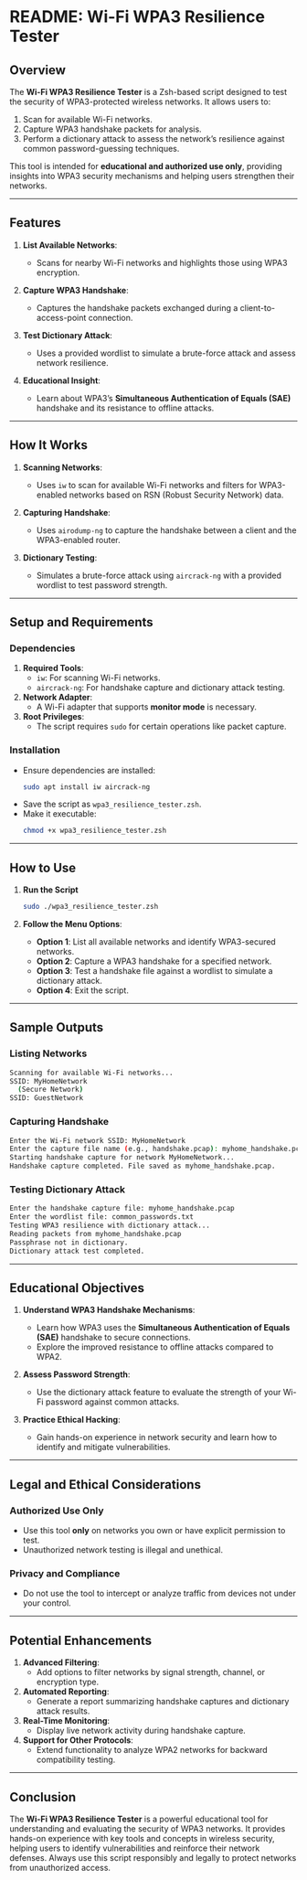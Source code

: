 # **README: Wi-Fi WPA3 Resilience Tester**

## **Overview**

The **Wi-Fi WPA3 Resilience Tester** is a Zsh-based script designed to test the security of WPA3-protected wireless networks. It allows users to:
1. Scan for available Wi-Fi networks.
2. Capture WPA3 handshake packets for analysis.
3. Perform a dictionary attack to assess the network’s resilience against common password-guessing techniques.

This tool is intended for **educational and authorized use only**, providing insights into WPA3 security mechanisms and helping users strengthen their networks.

---

## **Features**

1. **List Available Networks**:
   - Scans for nearby Wi-Fi networks and highlights those using WPA3 encryption.

2. **Capture WPA3 Handshake**:
   - Captures the handshake packets exchanged during a client-to-access-point connection.

3. **Test Dictionary Attack**:
   - Uses a provided wordlist to simulate a brute-force attack and assess network resilience.

4. **Educational Insight**:
   - Learn about WPA3’s **Simultaneous Authentication of Equals (SAE)** handshake and its resistance to offline attacks.

---

## **How It Works**

1. **Scanning Networks**:
   - Uses `iw` to scan for available Wi-Fi networks and filters for WPA3-enabled networks based on RSN (Robust Security Network) data.

2. **Capturing Handshake**:
   - Uses `airodump-ng` to capture the handshake between a client and the WPA3-enabled router.

3. **Dictionary Testing**:
   - Simulates a brute-force attack using `aircrack-ng` with a provided wordlist to test password strength.

---

## **Setup and Requirements**

### **Dependencies**
1. **Required Tools**:
   - `iw`: For scanning Wi-Fi networks.
   - `aircrack-ng`: For handshake capture and dictionary attack testing.
2. **Network Adapter**:
   - A Wi-Fi adapter that supports **monitor mode** is necessary.
3. **Root Privileges**:
   - The script requires `sudo` for certain operations like packet capture.

### **Installation**
- Ensure dependencies are installed:
  ```bash
  sudo apt install iw aircrack-ng
  ```
- Save the script as `wpa3_resilience_tester.zsh`.
- Make it executable:
  ```bash
  chmod +x wpa3_resilience_tester.zsh
  ```

---

## **How to Use**

1. **Run the Script**
   ```bash
   sudo ./wpa3_resilience_tester.zsh
   ```

2. **Follow the Menu Options**:
   - **Option 1**: List all available networks and identify WPA3-secured networks.
   - **Option 2**: Capture a WPA3 handshake for a specified network.
   - **Option 3**: Test a handshake file against a wordlist to simulate a dictionary attack.
   - **Option 4**: Exit the script.

---

## **Sample Outputs**

### **Listing Networks**
```bash
Scanning for available Wi-Fi networks...
SSID: MyHomeNetwork
  (Secure Network)
SSID: GuestNetwork
```

### **Capturing Handshake**
```bash
Enter the Wi-Fi network SSID: MyHomeNetwork
Enter the capture file name (e.g., handshake.pcap): myhome_handshake.pcap
Starting handshake capture for network MyHomeNetwork...
Handshake capture completed. File saved as myhome_handshake.pcap.
```

### **Testing Dictionary Attack**
```bash
Enter the handshake capture file: myhome_handshake.pcap
Enter the wordlist file: common_passwords.txt
Testing WPA3 resilience with dictionary attack...
Reading packets from myhome_handshake.pcap
Passphrase not in dictionary.
Dictionary attack test completed.
```

---

## **Educational Objectives**

1. **Understand WPA3 Handshake Mechanisms**:
   - Learn how WPA3 uses the **Simultaneous Authentication of Equals (SAE)** handshake to secure connections.
   - Explore the improved resistance to offline attacks compared to WPA2.

2. **Assess Password Strength**:
   - Use the dictionary attack feature to evaluate the strength of your Wi-Fi password against common attacks.

3. **Practice Ethical Hacking**:
   - Gain hands-on experience in network security and learn how to identify and mitigate vulnerabilities.

---

## **Legal and Ethical Considerations**

### **Authorized Use Only**
- Use this tool **only** on networks you own or have explicit permission to test.
- Unauthorized network testing is illegal and unethical.

### **Privacy and Compliance**
- Do not use the tool to intercept or analyze traffic from devices not under your control.

---

## **Potential Enhancements**

1. **Advanced Filtering**:
   - Add options to filter networks by signal strength, channel, or encryption type.
2. **Automated Reporting**:
   - Generate a report summarizing handshake captures and dictionary attack results.
3. **Real-Time Monitoring**:
   - Display live network activity during handshake capture.
4. **Support for Other Protocols**:
   - Extend functionality to analyze WPA2 networks for backward compatibility testing.

---

## **Conclusion**

The **Wi-Fi WPA3 Resilience Tester** is a powerful educational tool for understanding and evaluating the security of WPA3 networks. It provides hands-on experience with key tools and concepts in wireless security, helping users to identify vulnerabilities and reinforce their network defenses. Always use this script responsibly and legally to protect networks from unauthorized access.